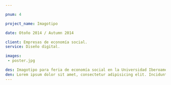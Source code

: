 ```yaml
---

pnum: 4

project_name: Imagotipo

date: Otoño 2014 / Autumn 2014

client: Empresas de economía social.
service: Diseño digital.

images:
 - poster.jpg

des: Imagotipo para feria de economía social en la Universidad Iberoamericana de Puebla.
den: Lorem ipsum dolor sit amet, consectetur adipisicing elit. Incidunt, iusto molestiae possimus sint dignissimos! Laudantium, dolore, vel, sint, labore optio perferendis illo dolorum similique soluta eum cupiditate assumenda consequatur maiores.
---
```

